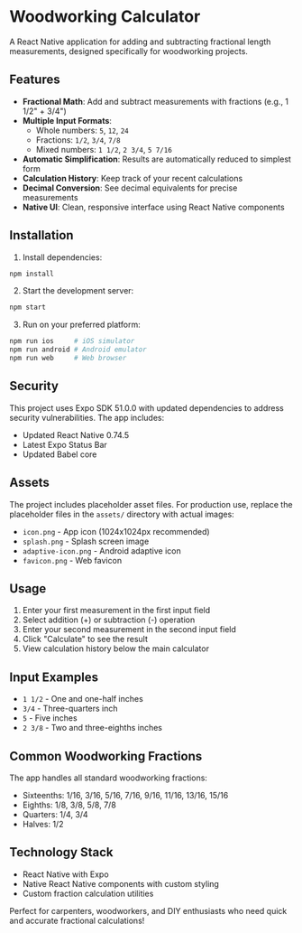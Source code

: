 # Woodworking Calculator

A React Native application for adding and subtracting fractional length measurements, designed specifically for woodworking projects.

## Features

- **Fractional Math**: Add and subtract measurements with fractions (e.g., 1 1/2" + 3/4")
- **Multiple Input Formats**: 
  - Whole numbers: `5`, `12`, `24`
  - Fractions: `1/2`, `3/4`, `7/8`
  - Mixed numbers: `1 1/2`, `2 3/4`, `5 7/16`
- **Automatic Simplification**: Results are automatically reduced to simplest form
- **Calculation History**: Keep track of your recent calculations
- **Decimal Conversion**: See decimal equivalents for precise measurements
- **Native UI**: Clean, responsive interface using React Native components

## Installation

1. Install dependencies:
```bash
npm install
```

2. Start the development server:
```bash
npm start
```

3. Run on your preferred platform:
```bash
npm run ios     # iOS simulator
npm run android # Android emulator
npm run web     # Web browser
```

## Security

This project uses Expo SDK 51.0.0 with updated dependencies to address security vulnerabilities. The app includes:
- Updated React Native 0.74.5
- Latest Expo Status Bar
- Updated Babel core

## Assets

The project includes placeholder asset files. For production use, replace the placeholder files in the `assets/` directory with actual images:
- `icon.png` - App icon (1024x1024px recommended)
- `splash.png` - Splash screen image
- `adaptive-icon.png` - Android adaptive icon
- `favicon.png` - Web favicon

## Usage

1. Enter your first measurement in the first input field
2. Select addition (+) or subtraction (-) operation
3. Enter your second measurement in the second input field
4. Click "Calculate" to see the result
5. View calculation history below the main calculator

## Input Examples

- `1 1/2` - One and one-half inches
- `3/4` - Three-quarters inch
- `5` - Five inches
- `2 3/8` - Two and three-eighths inches

## Common Woodworking Fractions

The app handles all standard woodworking fractions:
- Sixteenths: 1/16, 3/16, 5/16, 7/16, 9/16, 11/16, 13/16, 15/16
- Eighths: 1/8, 3/8, 5/8, 7/8
- Quarters: 1/4, 3/4
- Halves: 1/2

## Technology Stack

- React Native with Expo
- Native React Native components with custom styling
- Custom fraction calculation utilities

Perfect for carpenters, woodworkers, and DIY enthusiasts who need quick and accurate fractional calculations!